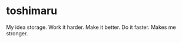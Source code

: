 toshimaru
=========

My idea storage. Work it harder. Make it better. Do it faster. Makes me stronger.
